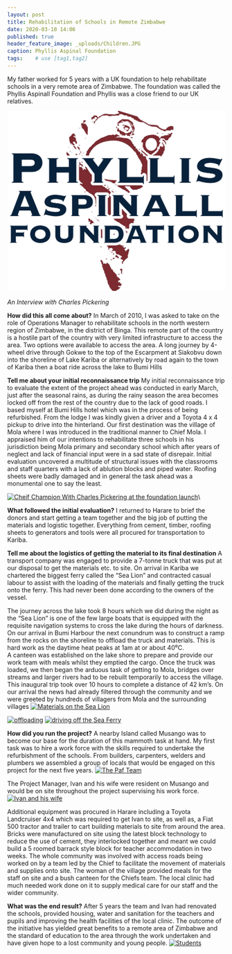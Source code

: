 ```yaml
---
layout: post
title: Rehabilitation of Schools in Remote Zimbabwe
date: 2020-03-10 14:06
published: true
header_feature_image: _uploads/Children.JPG
caption: Phyllis Aspinal Foundation
tags:    # use [tag1,tag2]
---
```

My father worked for 5 years with a UK foundation to help rehabilitate schools in a very remote area of Zimbabwe.
The foundation was called the Phyllis Aspinall Foundation and Phyllis was a close friend to our UK relatives.

[![PAF Logo](/_uploads/paf-logo.png)](/_uploads/paf-logo.png)

_An Interview with Charles Pickering_

**How did this all come about?**
In March of 2010, I was asked to take on the role of Operations Manager to rehabilitate schools in the north western region of Zimbabwe, in the district of Binga.  This remote part of the country is a hostile part of the country with very limited infrastructure to access the area.  Two options were available to access the area.  A long journey by 4-wheel drive through Gokwe to the top of the Escarpment at Siakobvu down into the shoreline of Lake Kariba or alternatively by road again to the town of Kariba then a boat ride across the lake to Bumi Hills

**Tell me about your initial reconnaissance trip**
My initial reconnaissance trip to evaluate the extent of the project ahead was conducted in early March, just after the seasonal rains, as during the rainy season the area becomes locked off from the rest of the country due to the lack of good roads.
I based myself at Bumi Hills hotel which was in the process of being refurbished.  From the lodge I was kindly given a driver and a Toyota 4 x 4 pickup to drive into the hinterland.
Our first destination was the village of Mola where I was introduced in the traditional manner to Chief Mola.  I appraised him of our intentions to rehabilitate three schools in his jurisdiction being Mola primary and secondary school which after years of neglect and lack of financial input were in a sad state of disrepair.
Initial evaluation uncovered a multitude of structural issues with the classrooms and staff quarters with a lack of ablution blocks and piped water.  Roofing sheets were badly damaged and in general the task ahead was a monumental one to say the least.


[![Cheif Champion With Charles Pickering at the foundation launch ](/_uploads/cheif-champion-with-charles-pickering-at-the-foundation-launch.png)](/_uploads/cheif-champion-with-charles-pickering-at-the-foundation-launch.png)\

**What followed the initial evaluation?**
I returned to Harare to brief the donors and start getting a team together and the big job of putting the materials and logistic together.
Everything from cement, timber, roofing sheets to generators and tools were all procured for transportation to Kariba.  

**Tell me about the logistics of getting the material to its final destination**
A transport company was engaged to provide a 7-tonne truck that was put at our disposal to get the materials etc. to site.  On arrival in Kariba we chartered the biggest ferry called the “Sea Lion” and contracted casual labour to assist with the loading of the materials and finally getting the truck onto the ferry.  This had never been done according to the owners of the vessel.

The journey across the lake took 8 hours which we did during the night as the “Sea Lion” is one of the few large boats that is equipped with the requisite navigation systems to cross the lake during the hours of darkness.
On our arrival in Bumi Harbour the next conundrum was to construct a ramp from the rocks on the shoreline to offload the truck and materials.  This is hard work as the daytime heat peaks at 1am at or about 40⁰C.  
A canteen was established on the lake shore to prepare and provide our work team with meals whilst they emptied the cargo.
Once the truck was loaded, we then began the arduous task of getting to Mola, bridges over streams and larger rivers had to be rebuilt temporarily to access the village.  This inaugural trip took over 10 hours to complete a distance of 42 km’s.
On our arrival the news had already filtered through the community and we were greeted by hundreds of villagers from Mola and the surrounding villages
[![Materials on the Sea Lion](/_uploads/materials-on-the-sea-lion.png)](/_uploads/materials-on-the-sea-lion.png)

[![offloading](/_uploads/offloading.png)](/_uploads/offloading.png)
[![driving off the Sea Ferry ](/_uploads/driving-off-the-sea-ferry.png)](/_uploads/driving-off-the-sea-ferry.png)

**How did you run the project?**
A nearby Island called Musango was to become our base for the duration of this mammoth task at hand.  My first task was to hire a work force with the skills required to undertake the refurbishment of the schools. From builders, carpenters, welders and plumbers we assembled a group of locals that would be engaged on this project for the next five years.
[![The Paf Team](/_uploads/the-paf-team.png)](/_uploads/the-paf-team.png)

The Project Manager, Ivan and his wife were resident on Musango and would be on site throughout the project supervising his work force.
[![Ivan and his wife](/_uploads/ivan-and-his-wife.png)](/_uploads/ivan-and-his-wife.png)

Additional equipment was procured in Harare including a Toyota Landcruiser 4x4 which was required to get Ivan to site, as well as, a Fiat 500 tractor and trailer to cart building materials to site from around the area.
Bricks were manufactured on site using the latest block technology to reduce the use of cement, they interlocked together and meant we could build a 5 roomed barrack style block for teacher accommodation in two weeks.
The whole community was involved with access roads being worked on by a team led by the Chief to facilitate the movement of materials and supplies onto site. The woman of the village provided meals for the staff on site and a bush canteen for the Chiefs team.  The local clinic had much needed work done on it to supply medical care for our staff and the wider community.

**What was the end result?**
After 5 years the team and Ivan had renovated the schools, provided housing, water and sanitation for the teachers and pupils and improving the health facilities of the local clinic.
The outcome of the initiative has yielded great benefits to a remote area of Zimbabwe and the standard of education to the area through the work undertaken and have given hope to a lost community and young people.
[![Students ](/_uploads/students.png)](/_uploads/students.png)
